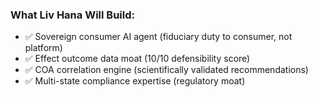 ### **What Liv Hana Will Build:**

- ✅ Sovereign consumer AI agent (fiduciary duty to consumer, not platform)
- ✅ Effect outcome data moat (10/10 defensibility score)
- ✅ COA correlation engine (scientifically validated recommendations)
- ✅ Multi-state compliance expertise (regulatory moat)
